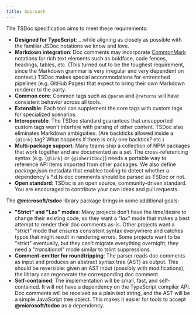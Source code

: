 ```yaml
---
title: Approach
---
```


The TSDoc specification aims to meet these requirements:

- **Designed for TypeScript**: ...while aligning as closely as possible with the familiar JSDoc notations we know and love.
- **Markdown integration**: Doc comments may incorporate [CommonMark](http://commonmark.org) notations for rich text elements such as boldface, code fences, headings, tables, etc. (This turned out to be the toughest requirement, since the Markdown grammar is very irregular and very dependent on context.) TSDoc makes special accommodations for entrenched pipelines (e.g. GitHub Pages) that expect to bring their own Markdown renderer to the party.
- **Common core**: Common tags such as `@param` and `@returns` will have consistent behavior across all tools.
- **Extensible**: Each tool can supplement the core tags with custom tags for specialized scenarios.
- **Interoperable**: The TSDoc standard guarantees that unsupported custom tags won't interfere with parsing of other content. TSDoc also eliminates Markdown ambiguities. (Are backticks allowed inside a `{@link}` tag? What happens if there is only one backtick? etc.)
- **Multi-package support**: Many teams ship a collection of NPM packages that work together and are documented as a set. The cross-referencing syntax (e.g. `{@link}` or `{@inheritDoc}`) needs a portable way to reference API items imported from other packages. We also define _package.json_ metadata that enables tooling to detect whether a dependency's \*.d.ts doc comments should be parsed as TSDoc or not.
- **Open standard**: TSDoc is an open source, community-driven standard. You are encouraged to contribute your own ideas and pull requests.

The **@microsoft/tsdoc** library package brings in some additional goals:

- **"Strict" and "Lax" modes**: Many projects don’t have the time/desire to change their existing code, so they want a "_lax_" mode that makes a best attempt to render their doc comments as-is. Other projects want a "_strict_" mode that ensures consistent syntax everywhere and catches typos that might result in rendering errors. Some projects want to be "_strict_" eventually, but they can't migrate everything overnight; they need a "_transitional_" mode similar to tslint suppressions.
- **Comment-emitter for roundtripping**: The parser reads doc comments as input and produces an abstract syntax tree (AST) as output. This should be reversible: given an AST input (possibly with modifications), the library can regenerate the corresponding doc comment.
- **Self-contained**: The implementation will be small, fast, and self-contained. It will not have a dependency on the TypeScript compiler API. Doc comments will be received as a plain text string, and the AST will be a simple JavaScript tree object. This makes it easier for tools to accept **@microsoft/tsdoc** as a dependency.
